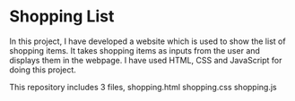 # Shopping List

In this project, I have developed a website which is used to show the list of shopping items. It takes shopping items as inputs from the user and displays them in the webpage. I have used HTML, CSS and JavaScript for doing this project.

This repository includes 3 files,
shopping.html
shopping.css
shopping.js
